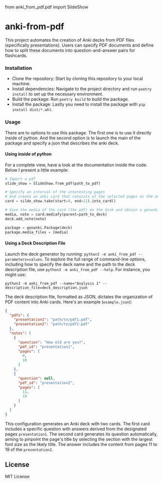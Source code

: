 from anki_from_pdf.pdf import SlideShow

# anki-from-pdf

This project automates the creation of Anki decks from PDF files (specifically presentations).
Users can specify PDF documents and define how to split these documents into question-and-answer pairs for flashcards.

### Installation

- Clone the repository: Start by cloning this repository to your local machine.
- Install dependencies: Navigate to the project directory and run ``poetry install`` to set up the necessary
  environment.
- Build the package: Run ``poetry build`` to build the package.
- Install the package: Lastly you need to install the package with ``pip install dist/*.whl``.

### Usage

There are to options to use this package. The first one is to use it directly inside of python.
And the second option is to launch the main of the package and specify a json that describes the anki deck.

#### Using inside of python

For a complete view, have a look at the documentation inside the code.
Below I present a little example:

````python
# Import a pdf
slide_show = SlideShow.from_pdf(path_to_pdf)

# Specify an interval of the interesting pages
# And create an anki card that consists of the selected pages as the answer
card = silde_show.take(start=9, end=11).into_card()

# Save the media of the card (the pdf) on the disk and obtain a genanki.Note
media, note = card.mediafy(parent=path_to_deck)
deck.add_note(note)

package = genanki.Package(deck)
package.media_files = [media]
````

#### Using a Deck Description File

Launch the deck generator by running: ``python3 -m anki_from_pdf --parameters=values``. To explore the full range of
command-line options, including how to specify the deck name and the path to the deck description file, use ``python3 -m
anki_from_pdf --help``. For instance, you might use:

```
python3 -m anki_from_pdf --name="Analysis 1" --description_file=deck_description.json
```

The deck description file, formatted as JSON, dictates the organization of PDF content into Anki cards. Here's an
example (`example.json`):

```json
{
  "pdfs": {
    "presentation1": "path/to/pdf1.pdf",
    "presentation2": "path/to/pdf2.pdf"
  },
  "notes": [
    {
      "question": "How old are you?",
      "pdf_id": "presentation1",
      "pages": [
        0,
        10
      ]
    },
    {
      "question": null,
      "pdf_id": "presentation2",
      "pages": [
        11,
        19
      ]
    }
  ]
}
```

This configuration generates an Anki deck with two cards. The first card includes a specific question with answers
derived from the designated pages ``presentation1``. The second card generates its question automatically, aiming to
pinpoint the page's title by selecting the section with the largest font size as the likely title. The answer includes
the content from pages 11 to 19 of the ``presentation2``.

## License

MIT License